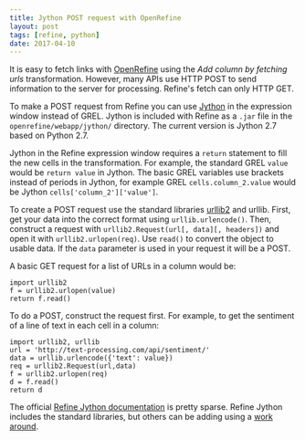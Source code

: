 ```yaml
---
title: Jython POST request with OpenRefine
layout: post
tags: [refine, python]
date: 2017-04-10
---
```


It is easy to fetch links with [OpenRefine](http://openrefine.org/) using the *Add column by fetching urls* transformation. 
However, many APIs use HTTP POST to send information to the server for processing. 
Refine's fetch can only HTTP GET.

To make a POST request from Refine you can use [Jython](http://www.jython.org/) in the expression window instead of GREL. 
Jython is included with Refine as a `.jar` file in the `openrefine/webapp/jython/` directory.
The current version is Jython 2.7 based on Python 2.7.

Jython in the Refine expression window requires a `return` statement to fill the new cells in the transformation. 
For example, the standard GREL `value` would be `return value` in Jython. 
The basic GREL variables use brackets instead of periods in Jython, for example GREL `cells.column_2.value` would be Jython `cells['column_2']['value']`.

To create a POST request use the standard libraries [urllib2](http://www.jython.org/docs/library/urllib2.html) and urllib. 
First, get your data into the correct format using `urllib.urlencode()`.
Then, construct a request with `urllib2.Request(url[, data][, headers])` and open it with `urllib2.urlopen(req)`.
Use `read()` to convert the object to usable data.
If the `data` parameter is used in your request it will be a POST. 

A basic GET request for a list of URLs in a column would be:

```
import urllib2
f = urllib2.urlopen(value)
return f.read()
```

To do a POST, construct the request first. 
For example, to get the sentiment of a line of text in each cell in a column: 

```
import urllib2, urllib
url = 'http://text-processing.com/api/sentiment/'
data = urllib.urlencode({'text': value})
req = urllib2.Request(url,data)
f = urllib2.urlopen(req)
d = f.read()
return d
```

The official [Refine Jython documentation](https://github.com/OpenRefine/OpenRefine/wiki/Jython) is pretty sparse.
Refine Jython includes the standard libraries, but others can be adding using a [work around](https://github.com/OpenRefine/OpenRefine/wiki/Extending-Jython-with-pypi-modules).

